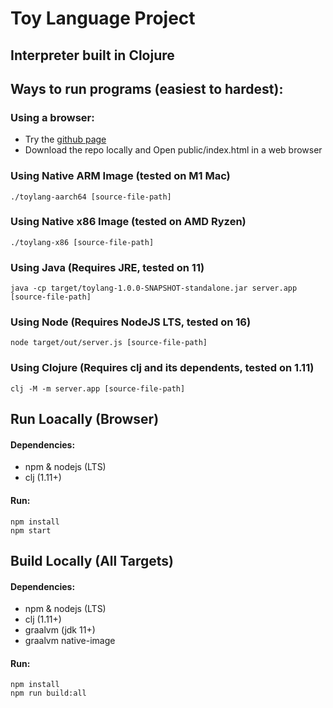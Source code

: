 # Toy Language Project
## Interpreter built in Clojure
## Ways to run programs (easiest to hardest):

### Using a browser: 
  - Try the [github page](https://dlbears.github.io/prog-lang/)
  - Download the repo locally and Open public/index.html in a web browser

### Using Native ARM Image (tested on M1 Mac)
```
./toylang-aarch64 [source-file-path]
```
### Using Native x86 Image (tested on AMD Ryzen)
```
./toylang-x86 [source-file-path]
```
### Using Java (Requires JRE, tested on 11)
```
java -cp target/toylang-1.0.0-SNAPSHOT-standalone.jar server.app [source-file-path]
```
### Using Node (Requires NodeJS LTS, tested on 16)
```
node target/out/server.js [source-file-path]
```
### Using Clojure (Requires clj and its dependents, tested on 1.11)
```
clj -M -m server.app [source-file-path]
```

## Run Loacally (Browser)
#### Dependencies:
  - npm & nodejs (LTS)
  - clj (1.11+)
#### Run:
```
npm install
npm start
```

## Build Locally (All Targets)
#### Dependencies: 
  - npm & nodejs (LTS) 
  - clj (1.11+) 
  - graalvm (jdk 11+) 
  - graalvm native-image
#### Run:
```
npm install
npm run build:all
```

